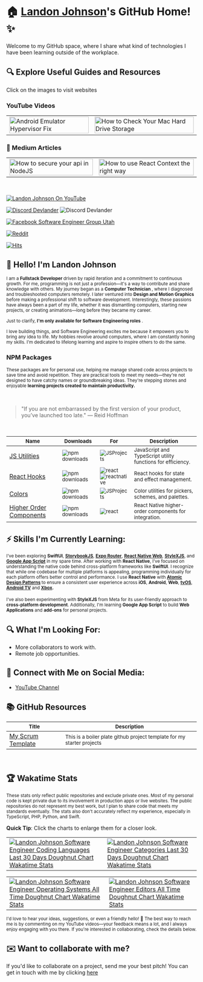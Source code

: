 # 🏠 [Landon Johnson](https://bit.ly/landon-johnson-on-linkedin)'s GitHub Home! ✨

Welcome to my GitHub space, where I share what kind of technologies I have been learning outside of the workplace. 

## 🔍 Explore Useful Guides and Resources
Click on the images to visit websites
### YouTube Videos
<table>
  <tr>
    <td>
      <a href="https://bit.ly/how-to-fix-android-emulator-hyper-visor" target="_blank">
        <img width="100%" src="https://res.cloudinary.com/landonwebdev/image/upload/v1707770149/thumbnails/android-emulator-hypervisor-fix.png" alt="Android Emulator Hypervisor Fix" />
      </a>
    </td>
    <td>
      <a href="https://bit.ly/how-to-check-your-mac-harddrive-storage" target="_blank">
        <img width="100%" src="https://res.cloudinary.com/landonwebdev/image/upload/v1707770149/thumbnails/how-to-check-your-mac-harddrive-storage.png" alt="How to Check Your Mac Hard Drive Storage" />
      </a>
    </td>
  </tr>
</table>

### 📖 Medium Articles

<table>
  <tr>
    <td>
      <a href="https://medium.com/devlander/a-comprehensive-guide-to-securing-your-api-for-web-and-mobile-applications-using-expressjs-12123cfedf06" target="_blank">
        <img width="100%" src="https://miro.medium.com/v2/resize:fit:1400/format:webp/1*CDQmrRAOTIKVrvHBsWtYDQ.png" alt="How to secure your api in NodeJS" />
      </a>
    </td>
    <td>
      <a href="https://medium.com/devlander/youre-using-context-providers-the-wrong-way-here-s-how-to-fix-it-c91247b6e828" target="_blank">
        <img width="100%" src="https://miro.medium.com/v2/resize:fit:1400/format:webp/1*GkLLgTScG70Kvtb7w4Z-iQ.jpeg"
" alt="How to use React Context the right way" />
      </a>
   
  </tr>
</table>

<br />


<a href="https://bit.ly/landonwjohnson-on-youtube" target="_parent"><img src="https://img.shields.io/youtube/channel/views/UCSL8U9S-SurzEYi0eHpXkTg" alt="Landon Johnson On YouTube" style="max-width: 100%;" /></a>

<a href="https://bit.ly/devlander-discord-invite" target="_parent"><img alt="Discord Devlander" src="https://img.shields.io/badge/Discord-Devlander-%235865F2" /></a>
  <img alt="Discord Devlander" src="https://wakatime.com/badge/user/bd50b6c5-e0ca-4937-83b3-ab2d13adbc73.svg" />

<a href="https://bit.ly/fb-web-developers-of-utah" target="_parent"><img src="https://img.shields.io/badge/web%20developers%20of%20utah%20group-grey?style=for-the-badge&logo=facebook&logoSize=small" alt="Facebook Software Engineer Group Utah"  /></a>

[![Reddit](https://img.shields.io/badge/Reddit-r%2Fsoftwareengineersutah-orange?logo=reddit)](https://www.reddit.com/r/softwareengineersutah/)





[![Hits](https://hits.sh/github.com/landonwjohnson/landonwjohnson.svg?label=Profile%20Views)](https://hits.sh/github.com/landonwjohnson/landonwjohnson/)

## 👋 Hello! I'm Landon Johnson

<sub>I am a <strong> Fullstack Developer </strong> driven by rapid iteration and a commitment to continuous growth. For me, programming is not just a profession—it's a way to contribute and share knowledge with others. My journey began as a <strong> Computer Technician </strong>, where I diagnosed and troubleshooted computers remotely. I later ventured into <strong> Design and Motion Graphics </strong> before making a professional shift to software development. Interestingly, these passions have always been a part of my life, whether it was dismantling computers, starting new projects, or creating animations—long before they became my career.</sub>  

<sub>Just to clarify, <strong> I'm only available for Software Engineering roles </strong>. </sub> 


<sub>I love building things, and Software Engineering excites me because it empowers you to bring any idea to life. My hobbies revolve around computers, where I am constantly honing my skills. I'm dedicated to lifelong learning and aspire to inspire others to do the same.</sub>

### NPM Packages

<sub>These packages are for personal use, helping me manage shared code across projects to save time and avoid repetition. They are practical tools to meet my needs—they're not designed to have catchy names or groundbreaking ideas. They're stepping stones and enjoyable <strong>learning projects created to maintain productivity. </strong> </sub>  

<br />

> "If you are not embarrassed by the first version of your product, you’ve launched too late." — Reid Hoffman

<br />


| <sub>Name</sub>                                                      | <sub>Downloads</sub>                                                                                        | <sub>For</sub>                                                                                        | <sub>Description</sub>                                                                                                                     |
|----------------------------------------------------------------------|-------------------------------------------------------------------------------------------------------------|-------------------------------------------------------------------------------------------------------|--------------------------------------------------------------------------------------------------------------------------------------------|
| [JS Utilities](https://devlander-utils.netlify.app)                  | <sub>![npm downloads](https://img.shields.io/npm/dm/@devlander/utils.svg)</sub>                             | <sub>![JSProjects](https://img.shields.io/badge/JSProjects-d5b931)</sub>                              | <sub>JavaScript and TypeScript utility functions for efficiency.</sub>                                                                     |
| [React Hooks](https://devlander-react-hooks.netlify.app)             | <sub>![npm downloads](https://img.shields.io/npm/dm/@devlander/hooks.svg)</sub>                             | <sub>![react](https://img.shields.io/badge/react-8A2BE2) <br> ![reactnative](https://img.shields.io/badge/reactnative-357da1)</sub>        | <sub>React hooks for state and effect management.</sub>                                                                                    |
| [Colors](https://www.npmjs.com/package/@devlander/colors)            | <sub>![npm downloads](https://img.shields.io/npm/dm/@devlander/colors.svg)</sub>                            | <sub>![JSProjects](https://img.shields.io/badge/JSProjects-d5b931)</sub>                              | <sub>Color utilities for pickers, schemes, and palettes.</sub>                                                                             |
| [Higher Order Components](https://www.npmjs.com/package/@devlander/higher-order-components) | <sub>![npm downloads](https://img.shields.io/npm/dm/@devlander/higher-order-components.svg)</sub>           | <sub>![react](https://img.shields.io/badge/react-8A2BE2)</sub>                                        | <sub>React Native higher-order components for integration.</sub>                                                                           |


## ⚡ Skills I'm Currently Learning:

<sub>I've been exploring <strong>SwiftUI</strong>, <strong>[StorybookJS](https://bit.ly/storybookjs-redirect-github-readme)</strong>, <strong>[Expo Router](https://bit.ly/expo-router-redirect-github-readme)</strong>, <strong>[React Native Web](https://bit.ly/react-native-web-redirect-from-github-readme)</strong>, <strong>[StyleXJS](https://bit.ly/stylejsx-from-githubreadme)</strong>, and <strong>[Google App Script](https://bit.ly/google-app-scripts-redirect-from-github-readme)</strong> in my spare time. After working with <strong>React Native</strong>, I've focused on understanding the native code behind cross-platform frameworks like <strong>SwiftUI</strong>. I recognize that while one codebase for multiple platforms is appealing, programming individually for each platform offers better control and performance. I use <strong>React Native</strong> with <strong>[Atomic Design Patterns](https://bit.ly/atomic-design-redirect-from-github-readme)
</strong> to ensure a consistent user experience across <strong>iOS</strong>, <strong>Android</strong>, <strong>Web</strong>, <strong>[tvOS](https://bit.ly/react-native-tv-os-redirect-from-github-readme)</strong>, <strong>[Android TV](https://bit.ly/react-native-tv-os-redirect-from-github-readme)</strong> and <strong>[Xbox](https://bit.ly/react-native-windows-redirect-github-readme).</strong></sub>  
<br />
<sub>I've also been experimenting with <strong>StyleXJS</strong> from Meta for its user-friendly approach to <strong>cross-platform development</strong>. Additionally, I'm learning <strong>Google App Script</strong> to build <strong>Web Applications</strong> and <strong>add-ons</strong> for personal projects. </sub>

## 🔍 What I'm Looking For:

- More collaborators to work with.
- Remote job opportunities.

## 📢 Connect with Me on Social Media:

- [YouTube Channel](https://bit.ly/47otldB)



## 📚 GitHub Resources

| <sub>Title        </sub>                                                                               | <sub> Description                </sub>                                                                                             |
|---------------------------------------------------------------------------------------------|-------------------------------------------------------------------------------------------------------------------------|
| [My Scrum Template](https://bit.ly/devlander-scrum-github-template)                                       | <sub> This is a boiler plate github project template for my starter projects  </sub>                                                  |

<br />

## 🏆 Wakatime Stats
<sub>These stats only reflect public repositories and exclude private ones. Most of my personal code is kept private due to its involvement in production apps or live websites. The public repositories do not represent my best work, but I plan to share code that meets my standards eventually. The stats also don't accurately reflect my experience, especially in TypeScript, PHP, Python, and Swift.
</sub>

<b>Quick Tip</b>: Click the charts to enlarge them for a closer look.

<table>
  <tr>
    <td>
      <a href="https://bit.ly/landon-johnson-languages-30-days-doughnut-chart-wakatime" target="_blank">
        <img src="https://wakatime.com/share/@landonwjohnson/c51f8f14-d154-4c63-8700-de5369f7c87a.png" alt="Landon Johnson Software Engineer Coding Languages Last 30 Days Doughnut Chart Wakatime Stats" />
      </a>
    </td>
    <td>
      <a href="https://bit.ly/landon-wakatime-30-days-categories-bar-chart" target="_blank">
        <img src="https://wakatime.com/share/@landonwjohnson/34b25c0b-eb6b-43e5-8570-a88bd1e2f224.png" alt="Landon Johnson Software Engineer Categories Last 30 Days Doughnut Chart Wakatime Stats" />
      </a>
    </td>
  </tr>
</table>

<table>
  <tr>
    <td>
      <a href="https://bit.ly/landon-wakatime-os-bar-chart-all-time" target="_blank">
        <img src="https://wakatime.com/share/@landonwjohnson/7ddd3d84-d6ab-4c54-8934-d30aaac99816.png" alt="Landon Johnson Software Engineer Operating Systems All Time Doughnut Chart Wakatime Stats" />
      </a>
    </td>
    <td>
   <a href="https://bit.ly/landon-wakatime-stats-editor-30-day-doughnut-chart" target="_blank">
    <img src="https://wakatime.com/share/@landonwjohnson/dd998ee9-a480-4560-be4f-4b4eb69097bc.png" alt="Landon Johnson Software Engineer Editors All Time Doughnut Chart Wakatime Stats" />
</a>
    </td>
  </tr>
</table>



<sub>I'd love to hear your ideas, suggestions, or even a friendly hello! 🚀 The best way to reach me is by commenting on my YouTube videos—your feedback means a lot, and I always enjoy engaging with you there. If you're interested in collaborating, check the details below.</sub>


## ✉️ Want to collaborate with me?

If you'd like to collaborate on a project, send me your best pitch! You can get in touch with me by clicking [here](mailto:contact@landonjohnson.dev?subject=I%20want%20to%20build%20something%20with%20you%20Landon,%20I%20got%20your%20email%20from%20GitHub)


